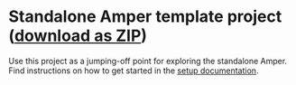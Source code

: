 # Standalone Amper template project ([download as ZIP](https://hoover.fly.dev/download-zip/repo?user=JetBrains&name=amper&branch=0.1&path=/examples-standalone/new-project-template))

Use this project as a jumping-off point for exploring the standalone Amper. Find instructions on how to get started in the [setup documentation](https://github.com/JetBrains/amper/blob/0.1/docs/Setup.md).